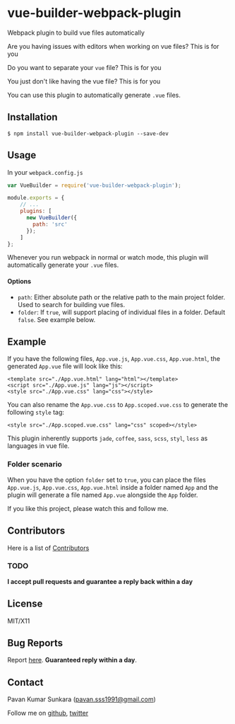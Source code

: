 # vue-builder-webpack-plugin

Webpack plugin to build vue files automatically

Are you having issues with editors when working on vue files? This is for you

Do you want to separate your `vue` file? This is for you

You just don't like having the vue file? This is for you

You can use this plugin to automatically generate `.vue` files.

## Installation

```
$ npm install vue-builder-webpack-plugin --save-dev
```

## Usage

In your `webpack.config.js`

```js
var VueBuilder = require('vue-builder-webpack-plugin');

module.exports = {
    // ...
    plugins: [
      new VueBuilder({
        path: 'src'
      });
    ]
};
```

Whenever you run webpack in normal or watch mode, this plugin will automatically generate your `.vue` files.

#### Options

* `path`: Either absolute path or the relative path to the main project folder. Used to search for building vue files.
* `folder`: If `true`, will support placing of individual files in a folder. Default `false`. See example below.

## Example

If you have the following files, `App.vue.js`, `App.vue.css`, `App.vue.html`, the generated `App.vue` file will look like this:

```vue
<template src="./App.vue.html" lang="html"></template>
<script src="./App.vue.js" lang="js"></script>
<style src="./App.vue.css" lang="css"></style>
```

You can also rename the `App.vue.css` to `App.scoped.vue.css` to generate the following `style` tag:

```vue
<style src="./App.scoped.vue.css" lang="css" scoped></style>
```

This plugin inherently supports `jade`, `coffee`, `sass`, `scss`, `styl`, `less` as languages in vue file.

### Folder scenario

When you have the option `folder` set to `true`, you can place the files `App.vue.js`, `App.vue.css`, `App.vue.html` inside a folder named
`App` and the plugin will generate a file named `App.vue` alongside the `App` folder.

If you like this project, please watch this and follow me.

## Contributors
Here is a list of [Contributors](http://github.com/pksunkara/vue-builder-webpack-plugin/contributors)

### TODO

__I accept pull requests and guarantee a reply back within a day__

## License
MIT/X11

## Bug Reports
Report [here](http://github.com/pksunkara/vue-builder-webpack-plugin/issues). __Guaranteed reply within a day__.

## Contact
Pavan Kumar Sunkara (pavan.sss1991@gmail.com)

Follow me on [github](https://github.com/users/follow?target=pksunkara), [twitter](http://twitter.com/pksunkara)
